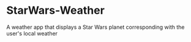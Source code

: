 # StarWars-Weather
A weather app that displays a Star Wars planet corresponding with the user's local weather 
